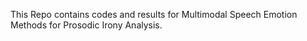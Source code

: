This Repo contains codes and results for Multimodal Speech Emotion Methods for Prosodic Irony Analysis.
